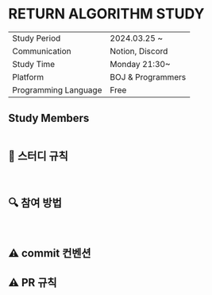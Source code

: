 # RETURN ALGORITHM STUDY

<table>
  <tr>
    <td>Study Period</td>
    <td>2024.03.25 ~ </td>
  </tr>
  <tr>
    <td>Communication</td>
    <td>Notion, Discord</td>
  </tr>
  <tr>
    <td>Study Time</td>
    <td>Monday 21:30~ </td>
  </tr>
  <tr>
    <td>Platform</td>
    <td>BOJ & Programmers</td>
  </tr>
  <tr>
    <td>Programming Language</td>
    <td>Free
    </td>
  </tr>
</table>

## Study Members
<table>
 <tr>

</table>


## 📌 스터디 규칙

  
<br/>


## 🔍 참여 방법


<br/>

## ⚠️ commit 컨벤션

## ⚠️ PR 규칙
